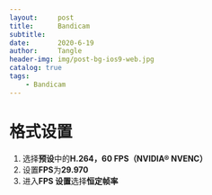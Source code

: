 ```yaml
---
layout:     post
title:      Bandicam
subtitle:   
date:       2020-6-19
author:     Tangle
header-img: img/post-bg-ios9-web.jpg
catalog: true
tags:
    - Bandicam
---
```


# 格式设置

1. 选择**预设**中的**H.264，60 FPS（NVIDIA® NVENC）**
1. 设置**FPS**为**29.970**
1. 进入**FPS 设置**选择**恒定帧率**
